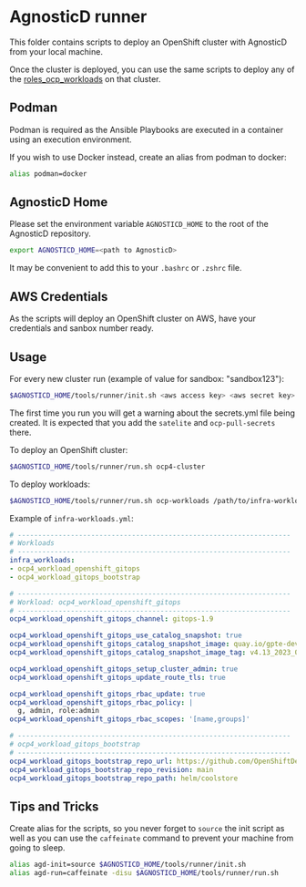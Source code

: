 # AgnosticD runner

This folder contains scripts to deploy an OpenShift cluster with AgnosticD from your local machine.

Once the cluster is deployed, you can use the same scripts to deploy any of the [roles_ocp_workloads](../../ansible/roles/roles_ocp_workloads) on that cluster.

## Podman

Podman is required as the Ansible Playbooks are executed in a container using an execution environment.

If you wish to use Docker instead, create an alias from podman to docker:

```bash
alias podman=docker
```

## AgnosticD Home

Please set the environment variable `AGNOSTICD_HOME` to the root of the AgnosticD repository.

```bash
export AGNOSTICD_HOME=<path to AgnosticD>
```

It may be convenient to add this to your `.bashrc` or `.zshrc` file.

## AWS Credentials

As the scripts will deploy an OpenShift cluster on AWS, have your credentials and sanbox number ready.

## Usage

For every new cluster run (example of value for sandbox: "sandbox123"):

```bash
$AGNOSTICD_HOME/tools/runner/init.sh <aws access key> <aws secret key> <sandbox>
```

The first time you run you will get a warning about the secrets.yml file being created. It is expected that you add the `satelite` and `ocp-pull-secrets` there.

To deploy an OpenShift cluster:

```bash
$AGNOSTICD_HOME/tools/runner/run.sh ocp4-cluster
```

To deploy workloads:

```bash
$AGNOSTICD_HOME/tools/runner/run.sh ocp-workloads /path/to/infra-workloads.yml
```

Example of `infra-workloads.yml`:
```yaml
# -------------------------------------------------------------------
# Workloads
# -------------------------------------------------------------------
infra_workloads:
- ocp4_workload_openshift_gitops
- ocp4_workload_gitops_bootstrap

# -------------------------------------------------------------------
# Workload: ocp4_workload_openshift_gitops
# -------------------------------------------------------------------
ocp4_workload_openshift_gitops_channel: gitops-1.9

ocp4_workload_openshift_gitops_use_catalog_snapshot: true
ocp4_workload_openshift_gitops_catalog_snapshot_image: quay.io/gpte-devops-automation/olm_snapshot_redhat_catalog
ocp4_workload_openshift_gitops_catalog_snapshot_image_tag: v4.13_2023_06_26

ocp4_workload_openshift_gitops_setup_cluster_admin: true
ocp4_workload_openshift_gitops_update_route_tls: true

ocp4_workload_openshift_gitops_rbac_update: true
ocp4_workload_openshift_gitops_rbac_policy: |
  g, admin, role:admin
ocp4_workload_openshift_gitops_rbac_scopes: '[name,groups]'

# -------------------------------------------------------------------
# ocp4_workload_gitops_bootstrap
# -------------------------------------------------------------------
ocp4_workload_gitops_bootstrap_repo_url: https://github.com/OpenShiftDemos/coolstore-portfolio
ocp4_workload_gitops_bootstrap_repo_revision: main
ocp4_workload_gitops_bootstrap_repo_path: helm/coolstore
```

## Tips and Tricks

Create alias for the scripts, so you never forget to `source` the init script as well as you can use the `caffeinate` command to prevent your machine from going to sleep.

```bash
alias agd-init=source $AGNOSTICD_HOME/tools/runner/init.sh
alias agd-run=caffeinate -disu $AGNOSTICD_HOME/tools/runner/run.sh
```
